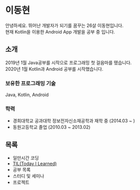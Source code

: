 # 이동현
안녕하세요. 뛰어난 개발자가 되기를 꿈꾸는 26살 이동현입니다.  
현재 Kotlin을 이용한 Android App 개발을 공부 중 입니다. 

## 소개
2019년 1월 Java공부를 시작으로 프로그래밍 첫 걸음마를 뗐습니다.  
2020년 1월 Kotlin과 Android 공부를 시작했습니다.
### 보유한 프로그래밍 기술
Java, Kotlin, Android
### 학력
  - 경희대학교 공과대학 정보전자신소재공학과 재학 중 (2014.03 ~ )
  - 동원고등학교 졸업 (2010.03 ~ 2013.02)

## 목록
- 일만시간 코딩
- [TIL(Today I Learned)](https://github.com/linear14/My-Info/tree/master/docs/daily)
- 공부 목록
- 스터디 및 세미나
- 프로젝트
